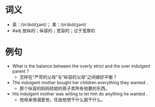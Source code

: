 # 词义
- 英：/ɪnˈdʌldʒənt/； 美：/ɪnˈdʌldʒənt/
- #adj 放纵的；纵容的；宽容的；过于宽厚的
# 例句
- What is the balance between the overly strict and the over indulgent parent ?
	- 怎样在“严苛的父母”与“纵容的父母”之间做好平衡？
- The indulgent mother bought her children everything they wanted .
	- 那个纵容的妈妈给她的孩子卖所有他要的东西。
- His indulgent mother was willing to let him do anything he wanted .
	- 他母亲很溺爱他，任由他想干什么就干什么。

